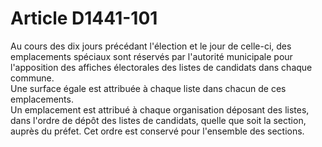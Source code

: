 # Article D1441-101

  
Au cours des dix jours précédant l'élection et le jour de celle-ci, des emplacements spéciaux sont réservés par l'autorité municipale pour l'apposition des affiches électorales des listes de candidats dans chaque commune.   
Une surface égale est attribuée à chaque liste dans chacun de ces emplacements.   
Un emplacement est attribué à chaque organisation déposant des listes, dans l'ordre de dépôt des listes de candidats, quelle que soit la section, auprès du préfet. Cet ordre est conservé pour l'ensemble des sections.